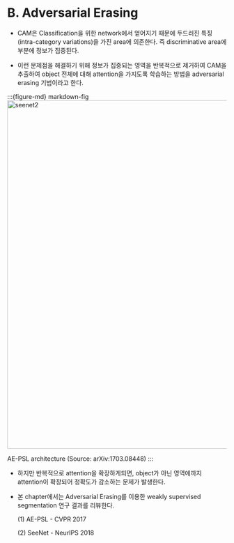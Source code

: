 # B. Adversarial Erasing

- CAM은 Classification을 위한 network에서 얻어지기 때문에 두드러진 특징(intra-category variations)을 가진 area에 의존한다. 즉 discriminative area에 부분에 정보가 집중된다. 

- 이런 문제점을 해결하기 위해 정보가 집중되는 영역을 반복적으로 제거하여 CAM을 추출하여 object 전체에 대해 attention을 가지도록 학습하는 방법을 adversarial erasing 기법이라고 한다. 

:::{figure-md} markdown-fig
<img src="pic/seenet/seenet2.png" alt="seenet2" class="bg-primary mb-1" width="800px">

AE-PSL architecture (Source: arXiv:1703.08448)
:::

- 하지만 반복적으로 attention을 확장하게되면, object가 아닌 영역에까지 attention이 확장되어 정확도가 감소하는 문제가 발생한다. 

- 본 chapter에서는 Adversarial Erasing를 이용한 weakly supervised segmentation 연구 결과를 리뷰한다.

    (1) AE-PSL - CVPR 2017
    
    (2) SeeNet - NeurIPS 2018